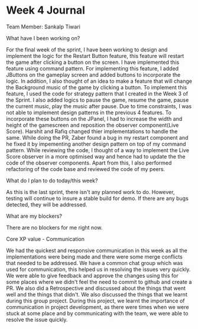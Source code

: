 # Week 4 Journal


Team Member: Sankalp Tiwari


What have I been working on?

For the final week of the sprint, I have been working to design and implement the logic for the Restart Button feature, this feature will restart the game after clicking a button on the screen. I have implemented this feature using command pattern. For implementing this feature, I added JButtons on the gameplay screen and added buttons to incorporate the logic. In addition, I also thought of an idea to make a feature that will change the Background music of the game by clicking a button. To implement this feature, I used the code for strategy pattern that I created in the Week 3 of the Sprint. I also added logics to pause the game, resume the game, pause the current music, play the music after pause. Due to time constraints, I was not able to implement design patterns in the previous 4 features. To incorporate these buttons on the JPanel, I had to increase the width and height of the gamescreen and reposition the observer component(Live Score). Harshit and Rafiq changed thier implementations to handle the same. While doing the PR, Zaber found a bug in my restart component and he fixed it by impementing another design pattern on top of my command pattern. While reviewing the code, I thought of a way to implement the Live Score observer in a more optimised way and hence had to update the the code of the observer components. Apart from this, I also performed refactoring of the code base and reviewed the code of my peers.


What do I plan to do today/this week?

As this is the last sprint, there isn't any planned work to do. However, testing will continue to insure a stable build for demo. If there are any bugs detected, they will be addressed.

What are my blockers?

There are no blockers for me right now. 


Core XP value - Communication

We had the quickest and responsive communication in this week as all the implementations were being made and there were some merge conflicts that needed to be addressed. We have a common chat group which was used for communication, this helped us in resolving the issues very quickly. We were able to give feedback and approve the changes using this for some places where we didn't feel the need to commit to github and create a PR. We also did a Retrospective and discussed about the things that went well and the things that didn't. We also discussed the things that we learnt during this group project. During this project, we learnt the importance of communication in project development, as there were times when we were stuck at some place and by communicating with the team, we were able to resolve the issue quickly.

